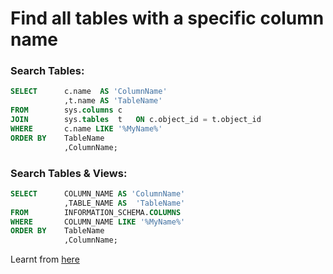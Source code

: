 # Find all tables with a specific column name

### Search Tables:
```sql
SELECT      c.name  AS 'ColumnName'
            ,t.name AS 'TableName'
FROM        sys.columns c
JOIN        sys.tables  t   ON c.object_id = t.object_id
WHERE       c.name LIKE '%MyName%'
ORDER BY    TableName
            ,ColumnName;
```

### Search Tables & Views:
```sql
SELECT      COLUMN_NAME AS 'ColumnName'
            ,TABLE_NAME AS  'TableName'
FROM        INFORMATION_SCHEMA.COLUMNS
WHERE       COLUMN_NAME LIKE '%MyName%'
ORDER BY    TableName
            ,ColumnName;
```

Learnt from [here](https://stackoverflow.com/questions/4849652/find-all-tables-containing-column-with-specified-name-ms-sql-server)
